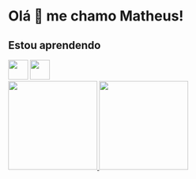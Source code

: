 # Olá 👋 me chamo Matheus!

## Estou aprendendo
<img src="https://cdn.jsdelivr.net/gh/devicons/devicon/icons/java/java-original.svg" width="40" height="40"/>
<img src="https://cdn.jsdelivr.net/gh/devicons/devicon/icons/linux/linux-original.svg" width="40" height="40"/>
<a href="https://github.com/Matheus">
<div>
<img height="180em" src="https://github-readme-stats.vercel.app/api/top-langs/?username=seu-Matheus&layout=compact&langs_count=7&theme=dracula"/>
<img height="180em" src="https://github-readme-stats.vercel.app/api?username=Matheus&show_icons=true&theme=dracula&include_all_commits=true&count_private=true"/>
 </div>
